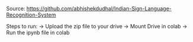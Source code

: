 Source: https://github.com/abhishekdudhal/Indian-Sign-Language-Recognition-System

Steps to run:
-> Upload the zip file to your drive
-> Mount Drive in colab
-> Run the ipynb file in colab
